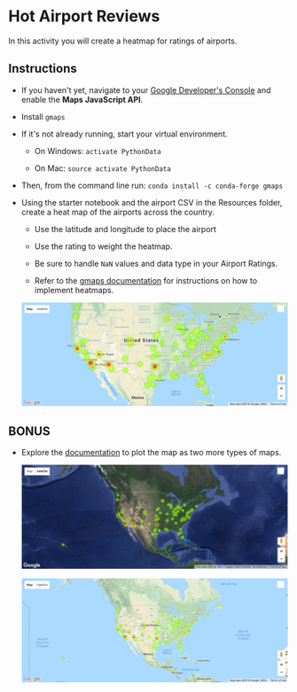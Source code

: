# Hot Airport Reviews

In this activity you will create a heatmap for ratings of airports.

## Instructions

* If you haven't yet, navigate to your [Google Developer's Console](https://console.developers.google.com/) and enable the __Maps JavaScript API__.

* Install `gmaps`

* If it's not already running, start your virtual environment.

  * On Windows: `activate PythonData`

  * On Mac: `source activate PythonData`

* Then, from the command line run: `conda install -c conda-forge gmaps`

* Using the starter notebook and the airport CSV in the Resources folder, create a heat map of the airports across the country.

  * Use the latitude and longitude to place the airport

  * Use the rating to weight the heatmap.

  * Be sure to handle `NaN` values and data type in your Airport Ratings.

  * Refer to the [gmaps documentation](http://jupyter-gmaps.readthedocs.io/en/latest/tutorial.html#heatmaps) for instructions on how to implement heatmaps.

  ![Airport Heatmap](Images/08-Airport_Heatmap.png)

## BONUS

* Explore the [documentation](http://jupyter-gmaps.readthedocs.io/en/latest/tutorial.html#base-maps) to plot the map as two more types of maps.

  ![Hybrid Map](Images/08-Hybrid_Map.png)

  ![Terrain Map](Images/08-Terrain_Map.png)
